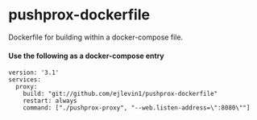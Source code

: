 # pushprox-dockerfile
Dockerfile for building within a docker-compose file.

#### Use the following as a docker-compose entry
```
version: '3.1'
services:
  proxy:
    build: "git://github.com/ejlevin1/pushprox-dockerfile"
    restart: always
    command: ["./pushprox-proxy", "--web.listen-address=\":8080\""]
```